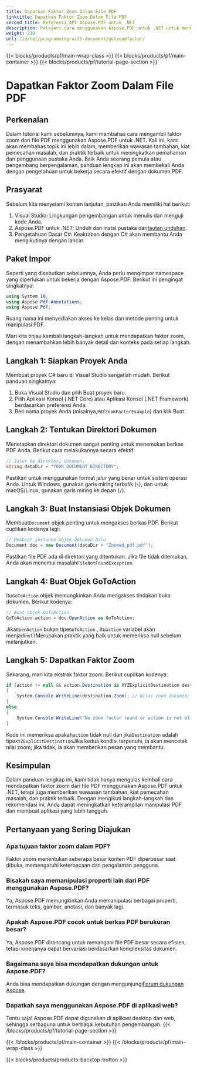 ```yaml
---
title: Dapatkan Faktor Zoom Dalam File PDF
linktitle: Dapatkan Faktor Zoom Dalam File PDF
second_title: Referensi API Aspose.PDF untuk .NET
description: Pelajari cara menggunakan Aspose.PDF untuk .NET untuk mendapatkan faktor zoom dalam file PDF dengan panduan langkah demi langkah ini.
weight: 210
url: /id/net/programming-with-document/getzoomfactor/
---
```


{{< blocks/products/pf/main-wrap-class >}}
{{< blocks/products/pf/main-container >}}
{{< blocks/products/pf/tutorial-page-section >}}

# Dapatkan Faktor Zoom Dalam File PDF

## Perkenalan

Dalam tutorial kami sebelumnya, kami membahas cara mengambil faktor zoom dari file PDF menggunakan Aspose.PDF untuk .NET. Kali ini, kami akan membahas topik ini lebih dalam, memberikan wawasan tambahan, kiat pemecahan masalah, dan praktik terbaik untuk meningkatkan pemahaman dan penggunaan pustaka Anda. Baik Anda seorang pemula atau pengembang berpengalaman, panduan lengkap ini akan membekali Anda dengan pengetahuan untuk bekerja secara efektif dengan dokumen PDF.

## Prasyarat

Sebelum kita menyelami konten lanjutan, pastikan Anda memiliki hal berikut:

1. Visual Studio: Lingkungan pengembangan untuk menulis dan menguji kode Anda.
2. Aspose.PDF untuk .NET: Unduh dan instal pustaka dari[tautan unduhan](https://releases.aspose.com/pdf/net/).
3. Pengetahuan Dasar C#: Keakraban dengan C# akan membantu Anda mengikutinya dengan lancar.

## Paket Impor

Seperti yang disebutkan sebelumnya, Anda perlu mengimpor namespace yang diperlukan untuk bekerja dengan Aspose.PDF. Berikut ini pengingat singkatnya:

```csharp
using System.IO;
using Aspose.Pdf.Annotations;
using Aspose.Pdf;
```

Ruang nama ini menyediakan akses ke kelas dan metode penting untuk manipulasi PDF.

Mari kita tinjau kembali langkah-langkah untuk mendapatkan faktor zoom, dengan menambahkan lebih banyak detail dan konteks pada setiap langkah.

## Langkah 1: Siapkan Proyek Anda

Membuat proyek C# baru di Visual Studio sangatlah mudah. Berikut panduan singkatnya:

1. Buka Visual Studio dan pilih Buat proyek baru.
2. Pilih Aplikasi Konsol (.NET Core) atau Aplikasi Konsol (.NET Framework) berdasarkan preferensi Anda.
3.  Beri nama proyek Anda (misalnya,`PdfZoomFactorExample`) dan klik Buat.

## Langkah 2: Tentukan Direktori Dokumen

Menetapkan direktori dokumen sangat penting untuk menemukan berkas PDF Anda. Berikut cara melakukannya secara efektif:

```csharp
// Jalur ke direktori dokumen.
string dataDir = "YOUR DOCUMENT DIRECTORY";
```

Pastikan untuk menggunakan format jalur yang benar untuk sistem operasi Anda. Untuk Windows, gunakan garis miring terbalik (`\`), dan untuk macOS/Linux, gunakan garis miring ke depan (`/`).

## Langkah 3: Buat Instansiasi Objek Dokumen

Membuat`Document` objek penting untuk mengakses berkas PDF. Berikut cuplikan kodenya lagi:

```csharp
// Membuat instance objek Dokumen baru
Document doc = new Document(dataDir + "Zoomed_pdf.pdf");
```

 Pastikan file PDF ada di direktori yang ditentukan. Jika file tidak ditemukan, Anda akan menemui masalah`FileNotFoundException`.

## Langkah 4: Buat Objek GoToAction

 Itu`GoToAction` objek memungkinkan Anda mengakses tindakan buka dokumen. Berikut kodenya:

```csharp
// Buat objek GoToAction
GoToAction action = doc.OpenAction as GoToAction;
```

 Jika`OpenAction` bukan tipe`GoToAction` , itu`action` variabel akan menjadi`null`Merupakan praktik yang baik untuk memeriksa null sebelum melanjutkan.

## Langkah 5: Dapatkan Faktor Zoom

Sekarang, mari kita ekstrak faktor zoom. Berikut cuplikan kodenya:

```csharp
if (action != null && action.Destination is XYZExplicitDestination destination)
{
    System.Console.WriteLine(destination.Zoom); // Nilai zoom dokumen;
}
else
{
    System.Console.WriteLine("No zoom factor found or action is not of type GoToAction.");
}
```

 Kode ini memeriksa apakah`action` tidak null dan jika`Destination` adalah tipe`XYZExplicitDestination`Jika kedua kondisi terpenuhi, ia akan mencetak nilai zoom; jika tidak, ia akan memberikan pesan yang membantu.

## Kesimpulan

Dalam panduan lengkap ini, kami tidak hanya mengulas kembali cara mendapatkan faktor zoom dari file PDF menggunakan Aspose.PDF untuk .NET, tetapi juga memberikan wawasan tambahan, kiat pemecahan masalah, dan praktik terbaik. Dengan mengikuti langkah-langkah dan rekomendasi ini, Anda dapat meningkatkan keterampilan manipulasi PDF dan membuat aplikasi yang lebih tangguh.

## Pertanyaan yang Sering Diajukan

### Apa tujuan faktor zoom dalam PDF?
Faktor zoom menentukan seberapa besar konten PDF diperbesar saat dibuka, memengaruhi keterbacaan dan pengalaman pengguna.

### Bisakah saya memanipulasi properti lain dari PDF menggunakan Aspose.PDF?
Ya, Aspose.PDF memungkinkan Anda memanipulasi berbagai properti, termasuk teks, gambar, anotasi, dan banyak lagi.

### Apakah Aspose.PDF cocok untuk berkas PDF berukuran besar?
Ya, Aspose.PDF dirancang untuk menangani file PDF besar secara efisien, tetapi kinerjanya dapat bervariasi berdasarkan kompleksitas dokumen.

### Bagaimana saya bisa mendapatkan dukungan untuk Aspose.PDF?
 Anda bisa mendapatkan dukungan dengan mengunjungi[Forum dukungan Aspose](https://forum.aspose.com/c/pdf/10).

### Dapatkah saya menggunakan Aspose.PDF di aplikasi web?
Tentu saja! Aspose.PDF dapat digunakan di aplikasi desktop dan web, sehingga serbaguna untuk berbagai kebutuhan pengembangan.
{{< /blocks/products/pf/tutorial-page-section >}}

{{< /blocks/products/pf/main-container >}}
{{< /blocks/products/pf/main-wrap-class >}}

{{< blocks/products/products-backtop-button >}}
